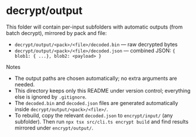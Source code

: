 # decrypt/output

This folder will contain per-input subfolders with automatic outputs (from batch decrypt), mirrored by pack and file:

- `decrypt/output/<pack>/<file>/decoded.bin` — raw decrypted bytes
- `decrypt/output/<pack>/<file>/decoded.json` — combined JSON: `{ blob1: {
...}, blob2: <payload> }`

Notes

- The output paths are chosen automatically; no extra arguments are needed.
- This directory keeps only this README under version control; everything else is ignored by `.gitignore`.
- The `decoded.bin` and `decoded.json` files are generated automatically inside `decrypt/output/<pack>/<file>/`.
- To rebuild, copy the relevant `decoded.json` to `encrypt/input/` (any subfolder). Then run `npx tsx src/cli.ts encrypt build` and find results mirrored under `encrypt/output/`.
